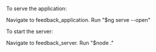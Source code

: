 To serve the application:

Navigate to feedback_application.  Run "$ng serve --open"

To start the server:

Navigate to feedback_server. Run "$node ."

